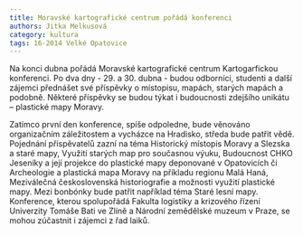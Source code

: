 ```yaml
---
title: Moravské kartografické centrum pořádá konferenci
authors: Jitka Melkusová
category: kultura
tags: 16-2014 Velké Opatovice
---
```

Na konci dubna pořádá Moravské kartografické centrum Kartogarfickou konferenci. Po dva dny - 29. a 30. dubna - budou odborníci, studenti a další zájemci přednášet své příspěvky o místopisu, mapách, starých mapách a podobně. Některé příspěvky se budou týkat i budoucnosti zdejšího unikátu – plastické mapy Moravy.

Zatímco první den konference, spíše odpoledne, bude věnováno organizačním záležitostem a vycházce na Hradisko, středa bude patřit vědě. Pojednání přispěvatelů zazní na téma Historický místopis Moravy a Slezska a staré mapy, Využití starých map pro současnou výuku, Budoucnost CHKO Jeseníky a její projekce do plastické mapy deponované v Opatovicích či Archeologie a plastická mapa Moravy na příkladu regionu Malá Haná, Meziválečná československá historiografie a možnosti využití plastické mapy. Mezi bonbónky bude patřit například téma Staré lesní mapy.
Konference, kterou spolupořádá Fakulta logistiky a krizového řízení Univerzity Tomáše Bati ve Zlíně a Národní zemědělské muzeum v Praze, se mohou zúčastnit i zájemci z řad laiků.
